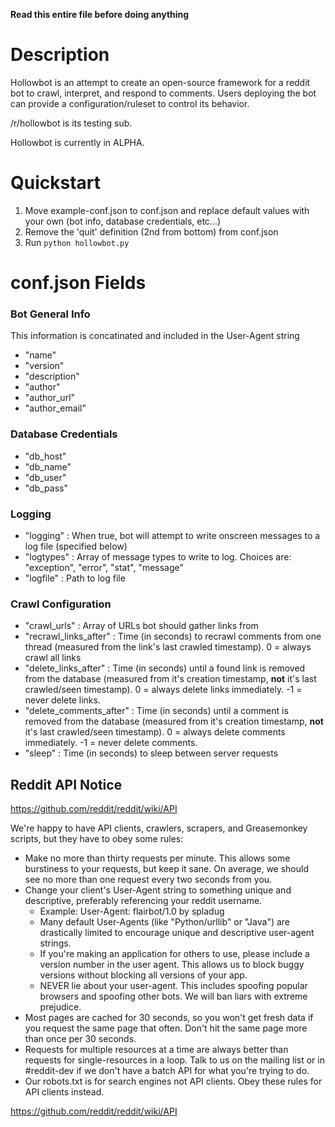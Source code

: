 **Read this entire file before doing anything**

# Description

Hollowbot is an attempt to create an open-source framework for a reddit bot to crawl, interpret, and respond to comments.  Users deploying the bot can provide a configuration/ruleset to control its behavior.

/r/hollowbot is its testing sub.

Hollowbot is currently in ALPHA.

# Quickstart
 
1. Move example-conf.json to conf.json and replace default values with your own (bot info, database credentials, etc...)
2. Remove the 'quit' definition (2nd from bottom) from conf.json
3. Run `python hollowbot.py`

# conf.json Fields

### Bot General Info

This information is concatinated and included in the User-Agent string

* "name"
* "version"
* "description"
* "author"
* "author_url"
* "author_email"

### Database Credentials

* "db_host"
* "db_name"
* "db_user"
* "db_pass"

### Logging

* "logging" : When true, bot will attempt to write onscreen messages to a log file (specified below)
* "logtypes" : Array of message types to write to log.  Choices are: "exception", "error", "stat", "message"
* "logfile" : Path to log file

### Crawl Configuration
* "crawl_urls" : Array of URLs bot should gather links from
* "recrawl_links_after" : Time (in seconds) to recrawl comments from one thread (measured from the link's last crawled timestamp).  0 = always crawl all links
* "delete_links_after" : Time (in seconds) until a found link is removed from the database (measured from it's creation timestamp, **not** it's last crawled/seen timestamp).  0 = always delete links immediately.  -1 = never delete links.
* "delete_comments_after" : Time (in seconds) until a comment is removed from the database (measured from it's creation timestamp, **not** it's last crawled/seen timestamp).  0 = always delete comments immediately.  -1 = never delete comments.
* "sleep" : Time (in seconds) to sleep between server requests

## Reddit API Notice

https://github.com/reddit/reddit/wiki/API

We're happy to have API clients, crawlers, scrapers, and Greasemonkey scripts, but they have to obey some rules:

* Make no more than thirty requests per minute. This allows some burstiness to your requests, but keep it sane. On average, we should see no more than one request every two seconds from you.
* Change your client's User-Agent string to something unique and descriptive, preferably referencing your reddit username.
    * Example: User-Agent: flairbot/1.0 by spladug
    * Many default User-Agents (like "Python/urllib" or "Java") are drastically limited to encourage unique and descriptive user-agent strings.
    * If you're making an application for others to use, please include a version number in the user agent. This allows us to block buggy versions without blocking all versions of your app.
    * NEVER lie about your user-agent. This includes spoofing popular browsers and spoofing other bots. We will ban liars with extreme prejudice.
* Most pages are cached for 30 seconds, so you won't get fresh data if you request the same page that often. Don't hit the same page more than once per 30 seconds.
* Requests for multiple resources at a time are always better than requests for single-resources in a loop. Talk to us on the mailing list or in #reddit-dev if we don't have a batch API for what you're trying to do.
* Our robots.txt is for search engines not API clients. Obey these rules for API clients instead.

https://github.com/reddit/reddit/wiki/API